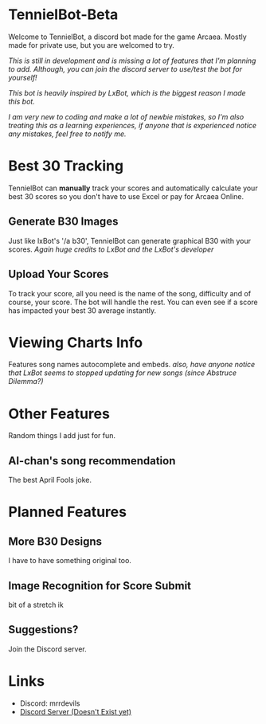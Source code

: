 # TennielBot-Beta

Welcome to TennielBot, a discord bot made for the game Arcaea. Mostly made for private use, but you are welcomed to try.

*This is still in development and is missing a lot of features that I'm planning to add. Although, you can join the discord server to use/test the bot for yourself!*

*This bot is heavily inspired by LxBot, which is the biggest reason I made this bot.*

*I am very new to coding and make a lot of newbie mistakes, so I'm also treating this as a learning experiences, if anyone that is experienced notice any mistakes, feel free to notify me.*

# Best 30 Tracking

TennielBot can **manually** track your scores and automatically calculate your best 30 scores so you don't have to use Excel or pay for Arcaea Online.

## Generate B30 Images

Just like lxBot's '/a b30', TennielBot can generate graphical B30 with your scores.
*Again huge credits to LxBot and the LxBot's developer*

## Upload Your Scores

To track your score, all you need is the name of the song, difficulty and of course, your score. The bot will handle the rest. You can even see if a score has impacted your best 30 average instantly.

# Viewing Charts Info

Features song names autocomplete and embeds.
*also, have anyone notice that LxBot seems to stopped updating for new songs (since Abstruce Dilemma?)*


# Other Features

Random things I add just for fun.

## AI-chan's song recommendation

The best April Fools joke.

# Planned Features

## More B30 Designs

I have to have something original too.

## Image Recognition for Score Submit

bit of a stretch ik

## Suggestions?

Join the Discord server.

# Links

- Discord: mrrdevils
- [Discord Server (Doesn't Exist yet)](https://youtu.be/dQw4w9WgXcQ?si=rJlaKEfJLzQc03-Q)